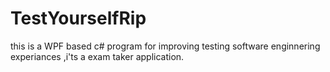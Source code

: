 # TestYourselfRip
 this is a WPF based c# program for improving testing software enginnering experiances ,i'ts a exam taker application.
